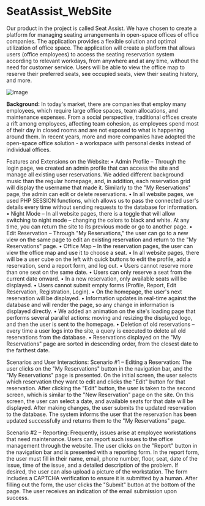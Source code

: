 # SeatAssist_WebSite

Our product in the project is called Seat Assist. We have chosen to create a platform for managing seating arrangements in open-space offices of office companies. The application provides a flexible solution and optimal utilization of office space. The application will create a platform that allows users (office employees) to access the seating reservation system according to relevant workdays, from anywhere and at any time, without the need for customer service. Users will be able to view the office map to reserve their preferred seats, see occupied seats, view their seating history, and more.

![image](https://github.com/MatanShemesh10/SeatAssist_WebSite/assets/122441156/d8b91d56-25ae-4bc3-b173-a0933a43e1f4)

**Background:**
In today's market, there are companies that employ many employees, which require large office spaces, team allocations, and maintenance expenses. From a social perspective, traditional offices create a rift among employees, affecting team cohesion, as employees spend most of their day in closed rooms and are not exposed to what is happening around them. In recent years, more and more companies have adopted the open-space office solution - a workspace with personal desks instead of individual offices.

Features and Extensions on the Website:
• Admin Profile – Through the login page, we created an admin profile that can access the site and manage all existing user reservations. We added different background music than the regular homepage, and, in addition, each reservation grid will display the username that made it. Similarly to the "My Reservations" page, the admin can edit or delete reservations.
• In all website pages, we used PHP SESSION functions, which allows us to pass the connected user's details every time without sending requests to the database for information.
• Night Mode – In all website pages, there is a toggle that will allow switching to night mode – changing the colors to black and white. At any time, you can return the site to its previous mode or go to another page.
• Edit Reservation – Through "My Reservations," the user can go to a new view on the same page to edit an existing reservation and return to the "My Reservations" page.
• Office Map – In the reservation pages, the user can view the office map and use it to choose a seat.
• In all website pages, there will be a user cube on the left with quick buttons to edit the profile, add a reservation, send a report form, and log out.
• Users cannot reserve more than one seat on the same date.
• Users can only reserve a seat from the current date onward.
• In a new reservation, only available seats will be displayed.
• Users cannot submit empty forms (Profile, Report, Edit Reservation, Registration, Login).
• On the homepage, the user's next reservation will be displayed.
• Information updates in real-time against the database and will render the page, so any change in information is displayed directly.
• We added an animation on the site's loading page that performs several parallel actions: moving and resizing the displayed logo, and then the user is sent to the homepage.
• Deletion of old reservations – every time a user logs into the site, a query is executed to delete all old reservations from the database.
• Reservations displayed on the "My Reservations" page are sorted in descending order, from the closest date to the farthest date.

Scenarios and User Interactions:
Scenario #1 – Editing a Reservation:
The user clicks on the "My Reservations" button in the navigation bar, and the "My Reservations" page is presented.
On the initial screen, the user selects which reservation they want to edit and clicks the "Edit" button for that reservation. After clicking the "Edit" button, the user is taken to the second screen, which is similar to the "New Reservation" page on the site. On this screen, the user can select a date, and available seats for that date will be displayed. After making changes, the user submits the updated reservation to the database. The system informs the user that the reservation has been updated successfully and returns them to the "My Reservations" page.

Scenario #2 – Reporting:
Frequently, issues arise at employee workstations that need maintenance. Users can report such issues to the office management through the website. The user clicks on the "Report" button in the navigation bar and is presented with a reporting form. In the report form, the user must fill in their name, email, phone number, floor, seat, date of the issue, time of the issue, and a detailed description of the problem. If desired, the user can also upload a picture of the workstation. The form includes a CAPTCHA verification to ensure it is submitted by a human. After filling out the form, the user clicks the "Submit" button at the bottom of the page. The user receives an indication of the email submission upon success.
